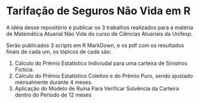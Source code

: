 # Tarifação de Seguros Não Vida em R

A idéia desse repositório é publicar os 3 trabalhos realizados para a matéria de Matemática Atuarial Não Vida do curso de Ciências Atuariais da Unifesp.

Serão publicados 3 scripts em R MarkDown, e os pdf com os resultados finais de cada um, os tópicos de cada são: 

1. Cálculo do Prêmio Estatístico Indiviudal para uma carteira de Sinistros Fictícia.
2. Cálculo do Prêmio Estatístico Coletivo e do Prêmio Puro, sendo ajustado mensalmente durante 4 meses.
3. Aplicação do Modelo de Ruína Para Verificar Solvência da Carteira dentro do Período de 12 meses
